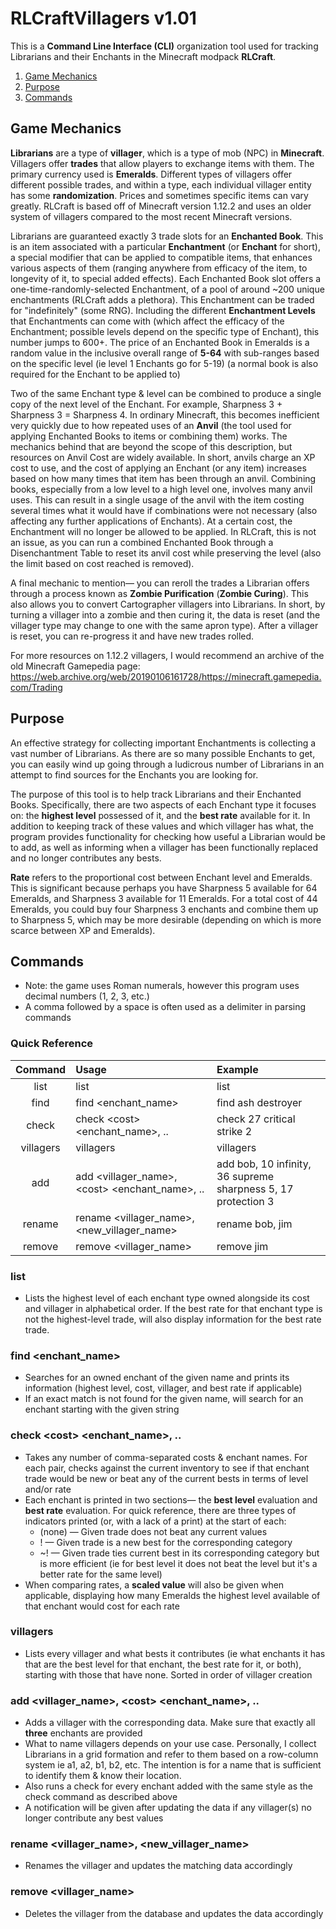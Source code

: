 # RLCraftVillagers v1.01

This is a **Command Line Interface (CLI)** organization tool used for tracking Librarians and their Enchants in the
Minecraft modpack **RLCraft**.

1. [Game Mechanics](#game-mechanics)  
2. [Purpose](#purpose)  
3. [Commands](#commands) 

## Game Mechanics

**Librarians** are a type of **villager**, which is a type of mob (NPC) in **Minecraft**. Villagers offer **trades**
that allow players to exchange items with them. The primary currency used is **Emeralds**. Different types of villagers
offer different possible trades, and within a type, each individual villager entity has some **randomization**. Prices
and sometimes specific items can vary greatly. RLCraft is based off of Minecraft version 1.12.2 and uses an older system
of villagers compared to the most recent Minecraft versions.

Librarians are guaranteed exactly 3 trade slots for an **Enchanted Book**. This is an item associated with a particular
**Enchantment** (or **Enchant** for short), a special modifier that can be applied to compatible items, that enhances
various aspects of them
(ranging anywhere from efficacy of the item, to longevity of it, to special added effects). Each Enchanted Book slot
offers a one-time-randomly-selected Enchantment, of a pool of around ~200 unique enchantments (RLCraft adds a plethora).
This Enchantment can be traded for "indefinitely" (some RNG). Including the different **Enchantment Levels** that
Enchantments can come with (which affect the efficacy of the Enchantment; possible levels depend on the specific type of
Enchant), this number jumps to 600+. The price of an Enchanted Book in Emeralds is a random value in the inclusive
overall range of **5-64** with sub-ranges based on the specific level (ie level 1 Enchants go for 5-19) (a normal book
is also required for the Enchant to be applied to)

Two of the same Enchant type & level can be combined to produce a single copy of the next level of the Enchant. For
example, Sharpness 3 + Sharpness 3 = Sharpness 4. In ordinary Minecraft, this becomes inefficient very quickly due to
how repeated uses of an **Anvil** (the tool used for applying Enchanted Books to items or combining them)
works. The mechanics behind that are beyond the scope of this description, but resources on Anvil Cost are widely
available. In short, anvils charge an XP cost to use, and the cost of applying an Enchant (or any item) increases based
on how many times that item has been through an anvil. Combining books, especially from a low level to a high level one,
involves many anvil uses. This can result in a single usage of the anvil with the item costing several times what it
would have if combinations were not necessary (also affecting any further applications of Enchants). At a certain cost,
the Enchantment will no longer be allowed to be applied. In RLCraft, this is not an issue, as you can run a combined
Enchanted Book through a Disenchantment Table to reset its anvil cost while preserving the level (also the limit based
on cost reached is removed).

A final mechanic to mention— you can reroll the trades a Librarian offers through a process known as **Zombie Purification** (**Zombie Curing**). This also allows you to convert Cartographer villagers into Librarians. In short, by turning a villager into a zombie and then curing it, the data is reset (and the villager type may change to one with the same apron type). After a villager is reset, you can re-progress it and have new trades rolled.

For more resources on 1.12.2 villagers, I would recommend an archive of the old Minecraft Gamepedia
page: https://web.archive.org/web/20190106161728/https://minecraft.gamepedia.com/Trading

## Purpose

An effective strategy for collecting important Enchantments is collecting a vast number of Librarians. As there are so
many possible Enchants to get, you can easily wind up going through a ludicrous number of Librarians in an attempt to
find sources for the Enchants you are looking for.

The purpose of this tool is to help track Librarians and their Enchanted Books. Specifically, there are two aspects of
each Enchant type it focuses on: the **highest level** possessed of it, and the **best rate** available for it. In addition to keeping track of these values and which villager has what, the program provides functionality for checking how useful a Librarian would be to add, as well as informing when a villager has been functionally replaced and no longer contributes any bests.

**Rate** refers to the proportional cost between Enchant level and Emeralds. This is significant because perhaps you
have Sharpness 5 available for 64 Emeralds, and Sharpness 3 available for 11 Emeralds. For a total cost of 44 Emeralds,
you could buy four Sharpness 3 enchants and combine them up to Sharpness 5, which may be more desirable (depending on
which is more scarce between XP and Emeralds).

## Commands

* Note: the game uses Roman numerals, however this program uses decimal numbers (1, 2, 3, etc.)
* A comma followed by a space is often used as a delimiter in parsing commands

### Quick Reference

|  Command  | Usage                                             | Example                                                       |
|:---------:|:--------------------------------------------------|:--------------------------------------------------------------|
|   list    | list                                              | list                                                          |
|   find    | find \<enchant_name>                              | find ash destroyer                                            |
|   check   | check \<cost> \<enchant_name>, ..                 | check 27 critical strike 2                                    |
| villagers | villagers                                         | villagers                                                     |
|    add    | add \<villager_name>, \<cost> \<enchant_name>, .. | add bob, 10 infinity, 36 supreme sharpness 5, 17 protection 3 |
|  rename   | rename <villager_name>, <new_villager_name>       | rename bob, jim                                               |
|  remove   | remove \<villager_name>                           | remove jim                                                    |  

### list

* Lists the highest level of each enchant type owned alongside its cost and villager in alphabetical order. If the best
  rate for that enchant type is not the highest-level trade, will also display information for the best rate trade.

### find \<enchant_name>

* Searches for an owned enchant of the given name and prints its information (highest level, cost, villager, and best
  rate if applicable)
* If an exact match is not found for the given name, will search for an enchant starting with the given string

### check \<cost> \<enchant_name>, ..

* Takes any number of comma-separated costs & enchant names. For each pair, checks against the current inventory to see
  if that enchant trade would be new or beat any of the current bests in terms of level and/or rate
* Each enchant is printed in two sections— the **best level** evaluation and **best rate** evaluation. For quick
  reference, there are three types of indicators printed (or, with a lack of a print) at the start of each:
    * (none) — Given trade does not beat any current values
    * ! — Given trade is a new best for the corresponding category
    * ~! — Given trade ties current best in its corresponding category but is more efficient (ie for best level it does
      not beat the level but it's a better rate for the same level)
* When comparing rates, a **scaled value** will also be given when applicable, displaying how many Emeralds the highest level available of that enchant would cost for each rate

### villagers

* Lists every villager and what bests it contributes (ie what enchants it has that are the best level for that enchant, the best rate for it, or both), starting with those that have none. Sorted in order of villager creation

### add \<villager_name>, \<cost> \<enchant_name>, ..

* Adds a villager with the corresponding data. Make sure that exactly all **three** enchants are provided
* What to name villagers depends on your use case. Personally, I collect Librarians in a grid formation and refer to them based on a row-column system ie a1, a2, b1, b2, etc. The intention is for a name that is sufficient to identify them & know their location.
* Also runs a check for every enchant added with the same style as the check command as described above
* A notification will be given after updating the data if any villager(s) no longer contribute any best values

### rename <villager_name>, <new_villager_name>

* Renames the villager and updates the matching data accordingly

### remove <villager_name>

* Deletes the villager from the database and updates the data accordingly
